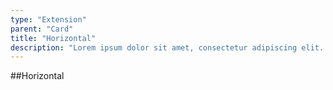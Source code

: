 ```yaml
---
type: "Extension"
parent: "Card"
title: "Horizontal"
description: "Lorem ipsum dolor sit amet, consectetur adipiscing elit. Nunc tempus laoreet leo sit amet iaculis."
---
```


##Horizontal

<demo>
  <demovanilla src="inline/extension/card/horizontal">
  </demovanilla>
</demo>

<demo>
  <demovanilla src="inline/extension/card/horizontal-overflow">
  </demovanilla>
</demo>
